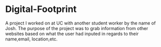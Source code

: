 # Digital-Footprint
A project I worked on at UC with another student worker by the name of Josh. The purpose of the project was to grab information from other websites based on what the user had inputed in regards to their name,email, location,etc.
